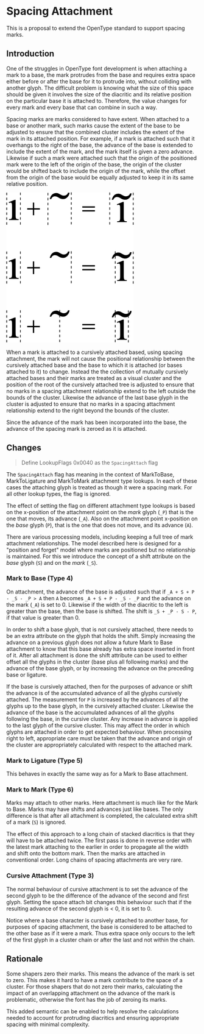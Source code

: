 # Spacing Attachment

This is a proposal to extend the OpenType standard to support spacing marks.

## Introduction

One of the struggles in OpenType font development is when attaching a mark to
a base, the mark protrudes from the base and requires extra space either before
or after the base for it to protrude into, without colliding with another glyph.
The difficult problem is knowing what the size of this space should be given
it involves the size of the diacritic and its relative position on the particular
base it is attached to. Therefore, the value changes for every mark and every
base that can combine in such a way.

Spacing marks are marks considered to have extent. When attached to a base or
another mark, such marks cause the extent of the base to be adjusted to ensure
that the combined cluster includes the extent of the mark in its attached
position. For example, if a mark is attached such that it overhangs to the right
of the base, the advance
of the base is extended to include the extent of the mark, and the mark itself
is given a zero advance. Likewise if such a mark were attached such that the
origin of the positioned mark were to the left of the origin of the base,
the origin of the cluster would be shifted back to include the origin of
the mark, while the offset from the origin of the base would be equally adjusted
to keep it in its same relative position.

![Example](spacing_mark.png)

When a mark is attached to a cursively attached based, using spacing attachment,
the mark will not cause the positional relationship between the cursively attached
base and the base to which it is attached (or bases attached to it) to change.
Instead the the collection of mutually cursively attached bases and their marks
are treated as a visual cluster and the position of the root of the cursively
attached tree is adjusted to ensure that no marks in a spacing attachment relationship
extend to the left outside the bounds of the cluster. Likewise the advance of
the last base glyph in the cluster is adjusted to ensure that no marks in a
spacing attachment relationship extend to the right beyond the bounds of the
cluster.

Since the advance of the mark has been incorporated into the base,
the advance of the spacing mark is zeroed as it is attached.

## Changes

> Define LookupFlags 0x0040 as the `SpacingAttach` flag

The `SpacingAttach` flag has meaning in the context of MarkToBase,
MarkToLigature and MarkToMark attachment type lookups. In each of these cases
the attaching glyph is treated as though it were a spacing mark.
For all other lookup types, the flag is ignored.

The effect of setting the flag on different attachment type lookups is based
on the x-position of the attachment point on the _mark_ glyph (`_P`) that is
the one that moves, its advance (`_A`). Also on the attachment point
x-position on the _base_ glyph (`P`), that is the one that does not move, and
its advance (`A`).

There are various processing models, including keeping a full tree of mark
attachment relationships. The model described here is designed for a
"position and forget" model where marks are positioned but no relationship is
maintained. For this we introduce the concept of a shift attribute on the
_base_ glyph (`S`) and on the _mark_ (`_S`).

### Mark to Base (Type 4)

On attachment, the advance of the base is adjusted such that if `_A + S + P - _S - _P > A`
then `A` becomes `_A + S + P - _S - _P` and the advance on the mark (`_A`) is set
to 0. Likewise if the width of the diacritic to the left is greater than the
base, then the base is shifted. The shift is `_S + _P - S - P`, if that value is
greater than 0. 

In order to shift a base glyph, that is not cursively attached, there needs
to be an extra attribute on the glyph that holds the shift. Simply increasing
the advance on a previous glyph does not allow a future Mark to Base
attachment to know that this base already has extra space inserted in front
of it. After
all attachment is done the shift attribute can be used to either offset all
the glyphs in the cluster (base plus all following marks) and the advance of
the base glyph, or by increasing the advance on the preceding base or
ligature.

If the base is cursively attached, then for the purposes of advance or shift
the advance is of the accumulated advance of all the glyphs cursively
attached. The measurement for `P` is increased by the advances of all the
glyphs up to the base glyph, in the cursively attached cluster. Likewise the
advance of the base is the accumulated advances of all the glyphs following
the base, in the cursive cluster. Any increase in advance is applied to the
last glyph of the cursive cluster. This may affect the order in which glyphs
are attached in order to get expected behaviour. When processing right to
left, appropriate care must be taken that the advance and
origin of the cluster are appropriately calculated with respect to the
attached mark.

### Mark to Ligature (Type 5)

This behaves in exactly the same way as for a Mark to Base attachment.

### Mark to Mark (Type 6)

Marks may attach to other marks. Here attachment is much like for the Mark to
Base. Marks may have shifts and advances just like bases. The only difference
is that after all attachment is completed, the calculated extra shift of a mark (`S`) is ignored.

The effect of this approach to a long chain of stacked diacritics is that
they will have to be attached twice. The first pass is done in reverse order
with the latest mark attaching to the earlier in order to propagate all the
width and shift onto the bottom mark. Then the marks are attached in
conventional order. Long chains of spacing attachments are very rare.

### Cursive Attachment (Type 3)

The normal behaviour of cursive attachment is to set the advance of the second glyph to be the difference of the advance of the second and first glyph. Setting the space attach bit changes this behaviour such that if the resulting advance of the second glyph is < 0, it is set to 0.

Notice where a base character is cursively attached to another base, for purposes of spacing attachment, the base is considered to be attached to the other base as if it were a mark. Thus extra space only occurs to the left of the first glyph in a cluster chain or after the last and not within the chain.

## Rationale

Some shapers zero their marks. This means the advance of the mark is set to
zero. This makes it hard to have a mark contribute to the space of a cluster.
For those shapers that do not zero their marks, calculating the impact of an
overlapping attachment on the advance of the mark is problematic, otherwise the
font has the job of zeroing its marks.

This added semantic can be enabled to help resolve the calculations needed to
account for protruding diacritics and ensuring appropriate spacing with minimal
complexity.
